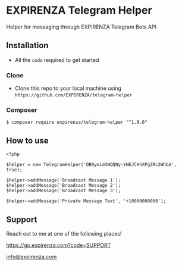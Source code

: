 EXPIRENZA Telegram Helper
=======

Helper for messaging through EXPIRENZA Telegram Bots API


## Installation

- All the `code` required to get started

### Clone

- Clone this repo to your local machine using `https://github.com/EXPIRENZA/telegram-helper`

### Composer

```shell
$ composer require expirenza/telegram-helper "^1.0.0"
```

## How to use
```code
<?php

$helper = new TelegramHelper('OB9ymid4WQQNy-YNEJCHhXPgZRc2WhbA', true);

$helper->addMessage('Broadcast Message 1');
$helper->addMessage('Broadcast Message 2');
$helper->addMessage('Broadcast Message 3');

$helper->addMessage('Private Message Text', '+10000000000');

```

## Support

Reach out to me at one of the following places!

<https://go.expirenza.com?code=SUPPORT>

info@expirenza.com

